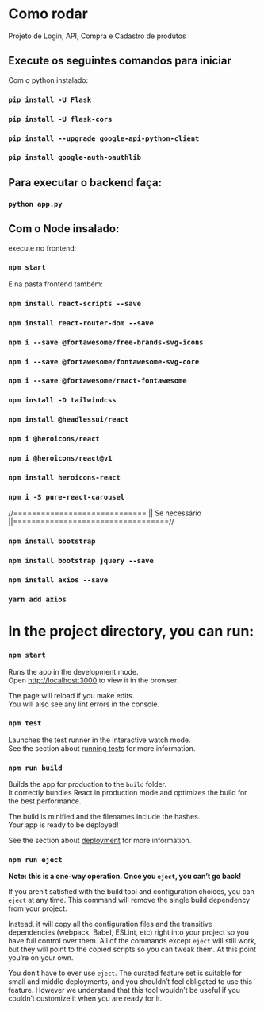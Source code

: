 # Como rodar

Projeto de Login, API, Compra e Cadastro de produtos

## Execute os seguintes comandos para iniciar

Com o python instalado:
### `pip install -U Flask`
### `pip install -U flask-cors`
### `pip install --upgrade google-api-python-client`
### `pip install google-auth-oauthlib`

## Para executar o backend faça:
### `python app.py`

## Com o Node insalado:
execute no frontend:
### `npm start`

E na pasta frontend também:
### `npm install react-scripts --save`
### `npm install react-router-dom --save`

### `npm i --save @fortawesome/free-brands-svg-icons` 
### `npm i --save @fortawesome/fontawesome-svg-core`
### `npm i --save @fortawesome/react-fontawesome`

### `npm install -D tailwindcss`
### `npm install @headlessui/react`
### `npm i @heroicons/react`
### `npm i @heroicons/react@v1`
### `npm install heroicons-react`
### `npm i -S pure-react-carousel`

//============================= || Se necessário ||==================================//
### `npm install bootstrap`
### `npm install bootstrap jquery --save`
### `npm install axios --save`
### `yarn add axios`

# In the project directory, you can run:

### `npm start`

Runs the app in the development mode.\
Open [http://localhost:3000](http://localhost:3000) to view it in the browser.

The page will reload if you make edits.\
You will also see any lint errors in the console.

### `npm test`

Launches the test runner in the interactive watch mode.\
See the section about [running tests](https://facebook.github.io/create-react-app/docs/running-tests) for more information.

### `npm run build`

Builds the app for production to the `build` folder.\
It correctly bundles React in production mode and optimizes the build for the best performance.

The build is minified and the filenames include the hashes.\
Your app is ready to be deployed!

See the section about [deployment](https://facebook.github.io/create-react-app/docs/deployment) for more information.

### `npm run eject`

**Note: this is a one-way operation. Once you `eject`, you can’t go back!**

If you aren’t satisfied with the build tool and configuration choices, you can `eject` at any time. This command will remove the single build dependency from your project.

Instead, it will copy all the configuration files and the transitive dependencies (webpack, Babel, ESLint, etc) right into your project so you have full control over them. All of the commands except `eject` will still work, but they will point to the copied scripts so you can tweak them. At this point you’re on your own.

You don’t have to ever use `eject`. The curated feature set is suitable for small and middle deployments, and you shouldn’t feel obligated to use this feature. However we understand that this tool wouldn’t be useful if you couldn’t customize it when you are ready for it.
